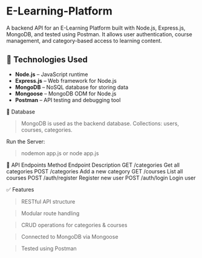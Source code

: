 # E-Learning-Platform
A backend API for an E-Learning Platform built with Node.js, Express.js, MongoDB, and tested using Postman. It allows user authentication, course management, and category-based access to learning content.

## 🚀 Technologies Used

- **Node.js** – JavaScript runtime
- **Express.js** – Web framework for Node.js
- **MongoDB** – NoSQL database for storing data
- **Mongoose** – MongoDB ODM for Node.js
- **Postman** – API testing and debugging tool

💾 Database

> MongoDB is used as the backend database.
> Collections: users, courses, categories.

Run the Server:

> nodemon app.js
      or
> node app.js


🔌 API Endpoints
Method	       Endpoint	               Description
GET	         /categories	          Get all categories
POST	       /categories	          Add a new category
GET	         /courses	               List all courses
POST	      /auth/register	         Register new user
POST	      /auth/login	                Login user

✅ Features

> RESTful API structure

> Modular route handling

> CRUD operations for categories & courses

> Connected to MongoDB via Mongoose

> Tested using Postman

